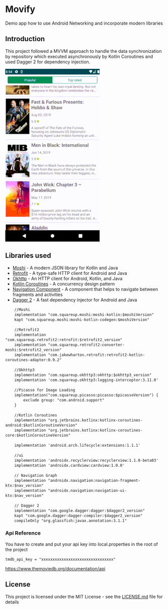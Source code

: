 # Movify

Demo app how to use Android Networking and incorporate modern libraries

## Introduction

  This project followed a MVVM approach to handle the data synchronization by repository which executed asynchronously by Kotlin Coroutines and used Dagger 2 for dependency injection.
  
  ![](movify-demonstration.gif)

## Libraries used

* [Moshi](http://square.github.io/moshi/1.x/moshi/) - A modern JSON library for Kotlin and Java
* [Retrofit](https://square.github.io/retrofit/) - A type-safe HTTP client for Android and Java
* [Okhttp](http://square.github.io/okhttp/) - An HTTP client for Android, Kotlin, and Java 
* [Kotlin Coroutines](https://developer.android.com/kotlin/coroutines) - A concurrency design pattern 
* [Navigation Component](https://developer.android.com/guide/navigation/navigation-getting-started) -  A component that helps to navigate between fragments and activities 
* [Dagger 2](https://github.com/google/dagger) - A fast dependency injector for Android and Java

```
    //Moshi
    implementation "com.squareup.moshi:moshi-kotlin:$moshiVersion"
    kapt "com.squareup.moshi:moshi-kotlin-codegen:$moshiVersion"

    //Retrofit2
    implementation "com.squareup.retrofit2:retrofit:$retrofit2_version"
    implementation "com.squareup.retrofit2:converter-moshi:$retrofit2_version"
    implementation "com.jakewharton.retrofit:retrofit2-kotlin-coroutines-adapter:0.9.2"

    //Okhttp3
    implementation "com.squareup.okhttp3:okhttp:$okhttp3_version"
    implementation 'com.squareup.okhttp3:logging-interceptor:3.11.0'

    //Picasso for Image Loading
    implementation("com.squareup.picasso:picasso:$picassoVersion") {
        exclude group: "com.android.support"
    }

    //Kotlin Coroutines
    implementation "org.jetbrains.kotlinx:kotlinx-coroutines-android:$kotlinCoroutineVersion"
    implementation "org.jetbrains.kotlinx:kotlinx-coroutines-core:$kotlinCoroutineVersion"

    implementation 'android.arch.lifecycle:extensions:1.1.1'

    //ui
    implementation 'androidx.recyclerview:recyclerview:1.1.0-beta03'
    implementation 'androidx.cardview:cardview:1.0.0'

    // Navigation Graph
    implementation "androidx.navigation:navigation-fragment-ktx:$nav_version"
    implementation "androidx.navigation:navigation-ui-ktx:$nav_version"
    
    // Dagger 2
    implementation "com.google.dagger:dagger:$dagger2_version"
    kapt "com.google.dagger:dagger-compiler:$dagger2_version"
    compileOnly "org.glassfish:javax.annotation:3.1.1"
```

### Api Reference
You have to create and put your api key into local.properties in the root of the project
```
tmdb_api_key = "xxxxxxxxxxxxxxxxxxxxxxxxxxxxxxxx"
```
https://www.themoviedb.org/documentation/api


## License

This project is licensed under the MIT License - see the [LICENSE.md](LICENSE.md) file for details

